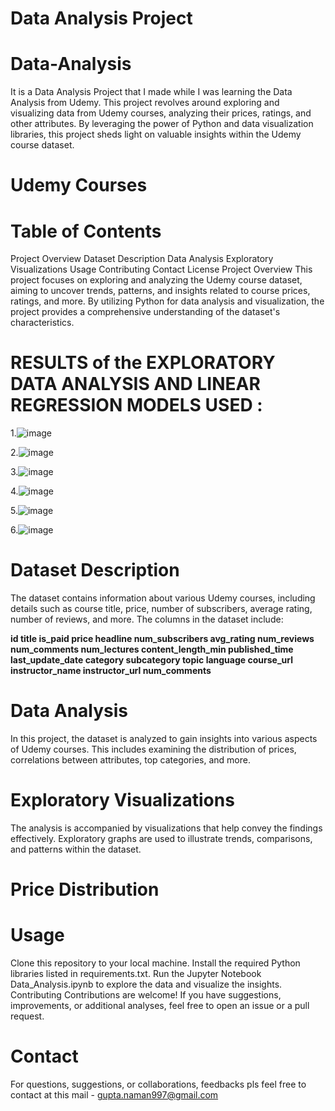 # Data Analysis Project 
# Data-Analysis
It is a Data Analysis Project that I made while I was learning the Data Analysis from Udemy. This project revolves around exploring and visualizing data from Udemy courses, analyzing their prices, ratings, and other attributes. By leveraging the power of Python and data visualization libraries, this project sheds light on valuable insights within the Udemy course dataset.

# Udemy Courses

# Table of Contents

Project Overview
Dataset Description
Data Analysis
Exploratory Visualizations
Usage
Contributing
Contact
License
Project Overview
This project focuses on exploring and analyzing the Udemy course dataset, aiming to uncover trends, patterns, and insights related to course prices, ratings, and more. By utilizing Python for data analysis and visualization, the project provides a comprehensive understanding of the dataset's characteristics.

# RESULTS  of the EXPLORATORY DATA ANALYSIS AND LINEAR REGRESSION MODELS USED :

1.![image](https://github.com/guptaji2805/Images/blob/main/Category_VS_Price.png)

2.![image](https://github.com/guptaji2805/Images/blob/main/Category_VS_Avg-Rating.png)

3.![image](https://github.com/guptaji2805/Images/blob/main/Analysis_1.png)

4.![image](https://github.com/guptaji2805/Images/blob/main/Num-Subscriber_VS_Course-Subcategory.png)

5.![image](https://github.com/guptaji2805/Images/blob/main/Num-Subscriber_VS_Course-Category.png)

6.![image](https://github.com/guptaji2805/Images/blob/main/Count_VS_Avg-Rating.png)


# Dataset Description
The dataset contains information about various Udemy courses, including details such as course title, price, number of subscribers, average rating, number of reviews, and more. The columns in the dataset include:

**id
title
is_paid
price
headline
num_subscribers
avg_rating
num_reviews
num_comments
num_lectures
content_length_min
published_time
last_update_date
category
subcategory
topic
language
course_url
instructor_name
instructor_url
num_comments**
# Data Analysis
In this project, the dataset is analyzed to gain insights into various aspects of Udemy courses. This includes examining the distribution of prices, correlations between attributes, top categories, and more.

# Exploratory Visualizations
The analysis is accompanied by visualizations that help convey the findings effectively. Exploratory graphs are used to illustrate trends, comparisons, and patterns within the dataset.

# Price Distribution

# Usage
Clone this repository to your local machine.
Install the required Python libraries listed in requirements.txt.
Run the Jupyter Notebook Data_Analysis.ipynb to explore the data and visualize the insights.
Contributing
Contributions are welcome! If you have suggestions, improvements, or additional analyses, feel free to open an issue or a pull request.

# Contact
For questions, suggestions, or collaborations, feedbacks pls   feel free to contact at this mail - gupta.naman997@gmail.com

